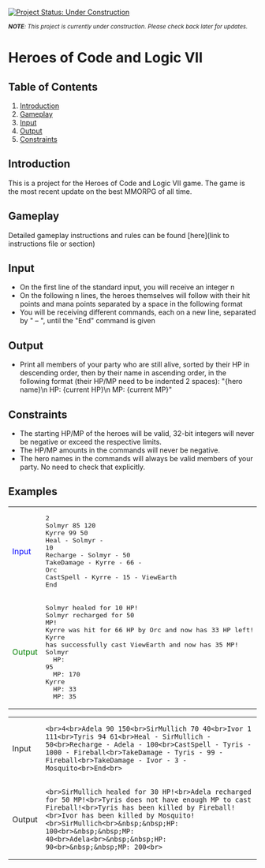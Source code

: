 [![Project Status: Under Construction](https://img.shields.io/badge/Project%20Status-Under%20Construction-yellow)](https://github.com/YavorMarkov/Python_Challanges_and_Solutions)


<i><sub>**NOTE**: This project is currently under construction. Please check back later for updates.</i></sub>

# Heroes of Code and Logic VII

## Table of Contents
1. [Introduction](#introduction)
2. [Gameplay](#gameplay)
3. [Input](#input)
4. [Output](#output)
5. [Constraints](#constraints)


<a name="introduction"></a>
## Introduction
This is a project for the Heroes of Code and Logic VII game. The game is the most recent update on the best MMORPG of all time.

<a name="gameplay"></a>
## Gameplay
Detailed gameplay instructions and rules can be found [here](link to instructions file or section)

<a name="input"></a>
## Input
* On the first line of the standard input, you will receive an integer n
* On the following n lines, the heroes themselves will follow with their hit points and mana points separated by a space in the following format
* You will be receiving different commands, each on a new line, separated by " – ", until the "End" command is given

<a name="output"></a>
## Output
* Print all members of your party who are still alive, sorted by their HP in descending order, then by their name in ascending order, in the following format (their HP/MP need to be indented 2 spaces): "{hero name}\n  HP: {current HP}\n  MP: {current MP}"

<a name="constraints"></a>
## Constraints
* The starting HP/MP of the heroes will be valid, 32-bit integers will never be negative or exceed the respective limits.
* The HP/MP amounts in the commands will never be negative.
* The hero names in the commands will always be valid members of your party. No need to check that explicitly.


## Examples

| | |
|---|---|
| <span style="color: blue;">Input</span> | <pre>2<br>Solmyr 85 120<br>Kyrre 99 50<br>Heal - Solmyr - 10<br>Recharge - Solmyr - 50<br>TakeDamage - Kyrre - 66 - Orc<br>CastSpell - Kyrre - 15 - ViewEarth<br>End</pre> |
| <span style="color: green;">Output</span> | <pre>Solmyr healed for 10 HP!<br>Solmyr recharged for 50 MP!<br>Kyrre was hit for 66 HP by Orc and now has 33 HP left!<br>Kyrre has successfully cast ViewEarth and now has 35 MP!<br>Solmyr<br>&nbsp;&nbsp;HP: 95<br>&nbsp;&nbsp;MP: 170<br>Kyrre<br>&nbsp;&nbsp;HP: 33<br>&nbsp;&nbsp;MP: 35</pre> |

| | |
|---|---|
| Input | <pre>```<br>4<br>Adela 90 150<br>SirMullich 70 40<br>Ivor 1 111<br>Tyris 94 61<br>Heal - SirMullich - 50<br>Recharge - Adela - 100<br>CastSpell - Tyris - 1000 - Fireball<br>TakeDamage - Tyris - 99 - Fireball<br>TakeDamage - Ivor - 3 - Mosquito<br>End<br>```</pre> |
| Output | <pre>```<br>SirMullich healed for 30 HP!<br>Adela recharged for 50 MP!<br>Tyris does not have enough MP to cast Fireball!<br>Tyris has been killed by Fireball!<br>Ivor has been killed by Mosquito!<br>SirMullich<br>&nbsp;&nbsp;HP: 100<br>&nbsp;&nbsp;MP: 40<br>Adela<br>&nbsp;&nbsp;HP: 90<br>&nbsp;&nbsp;MP: 200<br>```</pre> |
 
